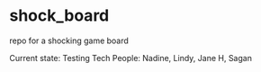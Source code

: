 # shock_board
repo for a shocking game board

Current state: Testing Tech
People: Nadine, Lindy, Jane H, Sagan
